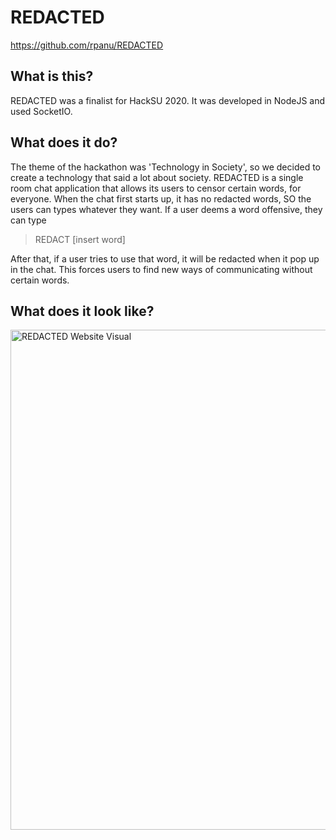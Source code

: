 # REDACTED
 <a href="https://github.com/rpanu/REDACTED" target="_blank">https://github.com/rpanu/REDACTED</a>

## What is this?
REDACTED was a finalist for HackSU 2020. It was developed in NodeJS and used SocketIO. 

## What does it do?
The theme of the hackathon was 'Technology in Society', so we decided to create a technology that said a lot about society. REDACTED is a single room chat application that allows its users to censor certain words, for everyone. When the chat first starts up, it has no redacted words, SO the users can types whatever they want. If a user deems a word offensive, they can type  

> REDACT [insert word]

After that, if a user tries to use that word, it will be redacted when it pop up in the chat. This forces users to find new ways of communicating without certain words. 

## What does it look like?
<img alt="REDACTED Website Visual" src="https://github.com/rpanu/REDACTED/blob/master/images/redacted.PNG?raw=true" width="800">